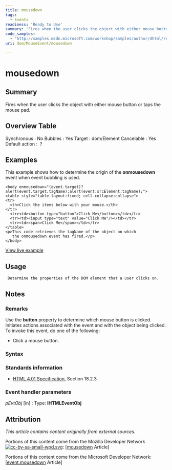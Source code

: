 ```yaml
---
title: mousedown
tags:
  - Events
readiness: 'Ready to Use'
summary: 'Fires when the user clicks the object with either mouse button or taps the mouse pad.'
code_samples:
  - 'http://samples.msdn.microsoft.com/workshop/samples/author/dhtml/refs/onmousedownEX.htm'
uri: dom/MouseEvent/mousedown

---
```

# mousedown

## Summary

Fires when the user clicks the object with either mouse button or taps the mouse pad.

## Overview Table

Synchronous
:   No
Bubbles
:   Yes
Target
:   dom/Element
Cancelable
:   Yes
Default action
:    ?

## Examples

This example shows how to determine the origin of the **onmousedown** event when event bubbling is used.

    <body onmousedown="(event.target)?alert(event.target.tagName):alert(event.srcElement.tagName);">
    <table style="table-layout:fixed; cell-collapse:collapse">
    <tr>
      <th>Click the items below with your mouse.</th>
    </tr>
      <tr><td><button type="button">Click Me</button></td></tr>
      <tr><td><input type="text" value="Click Me"/></td></tr>
      <tr><td><span>Click Me</span></td></tr>
    </table>
    <p>This code retrieves the tagName of the object on which
       the onmousedown event has fired.</p>
    </body>

[View live example](http://samples.msdn.microsoft.com/workshop/samples/author/dhtml/refs/onmousedownEX.htm)

## Usage

     Determine the properties of the DOM element that a user clicks on.

## Notes

### Remarks

Use the **button** property to determine which mouse button is clicked. Initiates actions associated with the event and with the object being clicked. To invoke this event, do one of the following:

-   Click a mouse button.

### Syntax

### Standards information

-   [HTML 4.01 Specification](http://go.microsoft.com/fwlink/p/?linkid=25320), Section 18.2.3

### Event handler parameters

*pEvtObj* [in]
:   Type: ****IHTMLEventObj****

## Attribution

*This article contains content originally from external sources.*

Portions of this content come from the Mozilla Developer Network [![cc-by-sa-small-wpd.svg](/assets/thumb/8/8c/cc-by-sa-small-wpd.svg/120px-cc-by-sa-small-wpd.svg.png)](http://creativecommons.org/licenses/by-sa/3.0/us/): [[mousedown](https://developer.mozilla.org/en-US/docs/Web/Events/mousedown) Article]

Portions of this content come from the Microsoft Developer Network: [[event.mousedown](http://msdn.microsoft.com/en-us/library/ie/ms536944(v=vs.85).aspx) Article]

